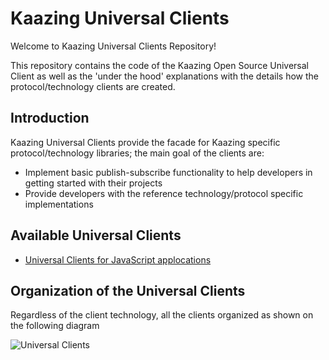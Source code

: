 # Kaazing Universal Clients

Welcome to Kaazing Universal Clients Repository!

This repository contains the code of the Kaazing Open Source Universal Client as well as the 'under the hood' explanations with the details how the protocol/technology clients are created.

## Introduction
Kaazing Universal Clients provide the facade for Kaazing specific protocol/technology libraries; the main goal of the clients are:
* Implement basic publish-subscribe functionality to help developers in getting started with their projects
* Provide developers with the reference technology/protocol specific implementations

## Available Universal Clients
- [Universal Clients for JavaScript applocations][1]

## Organization of the Universal Clients
Regardless of the client technology, all the clients organized as shown on the following diagram

![][image-1]

[1]:	https://github.com/nemigaservices/universal-client/tree/develop/javascript "Universal Clients for JavaScript applications"

[image-1]:	images/UniversalClients.png "Universal Clients"